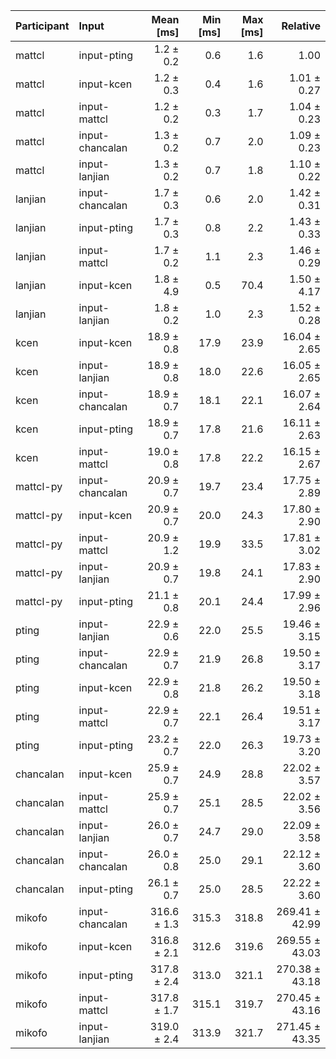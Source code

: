 | Participant | Input | Mean [ms] | Min [ms] | Max [ms] | Relative |
|:---|:---|---:|---:|---:|---:|
| mattcl | input-pting | 1.2 ± 0.2 | 0.6 | 1.6 | 1.00 |
| mattcl | input-kcen | 1.2 ± 0.3 | 0.4 | 1.6 | 1.01 ± 0.27 |
| mattcl | input-mattcl | 1.2 ± 0.2 | 0.3 | 1.7 | 1.04 ± 0.23 |
| mattcl | input-chancalan | 1.3 ± 0.2 | 0.7 | 2.0 | 1.09 ± 0.23 |
| mattcl | input-lanjian | 1.3 ± 0.2 | 0.7 | 1.8 | 1.10 ± 0.22 |
| lanjian | input-chancalan | 1.7 ± 0.3 | 0.6 | 2.0 | 1.42 ± 0.31 |
| lanjian | input-pting | 1.7 ± 0.3 | 0.8 | 2.2 | 1.43 ± 0.33 |
| lanjian | input-mattcl | 1.7 ± 0.2 | 1.1 | 2.3 | 1.46 ± 0.29 |
| lanjian | input-kcen | 1.8 ± 4.9 | 0.5 | 70.4 | 1.50 ± 4.17 |
| lanjian | input-lanjian | 1.8 ± 0.2 | 1.0 | 2.3 | 1.52 ± 0.28 |
| kcen | input-kcen | 18.9 ± 0.8 | 17.9 | 23.9 | 16.04 ± 2.65 |
| kcen | input-lanjian | 18.9 ± 0.8 | 18.0 | 22.6 | 16.05 ± 2.65 |
| kcen | input-chancalan | 18.9 ± 0.7 | 18.1 | 22.1 | 16.07 ± 2.64 |
| kcen | input-pting | 18.9 ± 0.7 | 17.8 | 21.6 | 16.11 ± 2.63 |
| kcen | input-mattcl | 19.0 ± 0.8 | 17.8 | 22.2 | 16.15 ± 2.67 |
| mattcl-py | input-chancalan | 20.9 ± 0.7 | 19.7 | 23.4 | 17.75 ± 2.89 |
| mattcl-py | input-kcen | 20.9 ± 0.7 | 20.0 | 24.3 | 17.80 ± 2.90 |
| mattcl-py | input-mattcl | 20.9 ± 1.2 | 19.9 | 33.5 | 17.81 ± 3.02 |
| mattcl-py | input-lanjian | 20.9 ± 0.7 | 19.8 | 24.1 | 17.83 ± 2.90 |
| mattcl-py | input-pting | 21.1 ± 0.8 | 20.1 | 24.4 | 17.99 ± 2.96 |
| pting | input-lanjian | 22.9 ± 0.6 | 22.0 | 25.5 | 19.46 ± 3.15 |
| pting | input-chancalan | 22.9 ± 0.7 | 21.9 | 26.8 | 19.50 ± 3.17 |
| pting | input-kcen | 22.9 ± 0.8 | 21.8 | 26.2 | 19.50 ± 3.18 |
| pting | input-mattcl | 22.9 ± 0.7 | 22.1 | 26.4 | 19.51 ± 3.17 |
| pting | input-pting | 23.2 ± 0.7 | 22.0 | 26.3 | 19.73 ± 3.20 |
| chancalan | input-kcen | 25.9 ± 0.7 | 24.9 | 28.8 | 22.02 ± 3.57 |
| chancalan | input-mattcl | 25.9 ± 0.7 | 25.1 | 28.5 | 22.02 ± 3.56 |
| chancalan | input-lanjian | 26.0 ± 0.7 | 24.7 | 29.0 | 22.09 ± 3.58 |
| chancalan | input-chancalan | 26.0 ± 0.8 | 25.0 | 29.1 | 22.12 ± 3.60 |
| chancalan | input-pting | 26.1 ± 0.7 | 25.0 | 28.5 | 22.22 ± 3.60 |
| mikofo | input-chancalan | 316.6 ± 1.3 | 315.3 | 318.8 | 269.41 ± 42.99 |
| mikofo | input-kcen | 316.8 ± 2.1 | 312.6 | 319.6 | 269.55 ± 43.03 |
| mikofo | input-pting | 317.8 ± 2.4 | 313.0 | 321.1 | 270.38 ± 43.18 |
| mikofo | input-mattcl | 317.8 ± 1.7 | 315.1 | 319.7 | 270.45 ± 43.16 |
| mikofo | input-lanjian | 319.0 ± 2.4 | 313.9 | 321.7 | 271.45 ± 43.35 |
